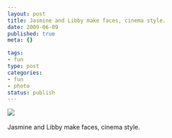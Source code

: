 ```yaml
--- 
layout: post
title: Jasmine and Libby make faces, cinema style.
date: 2009-06-09
published: true
meta: {}

tags: 
- fun
type: post
categories: 
- fun
- photo
status: publish
---
```

![](http://media.eick.us/2011/05/4Lbi8pbnEoibkxyrW2QBPHd7o1_500.jpg)<br /><br />Jasmine and Libby make faces, cinema style.
